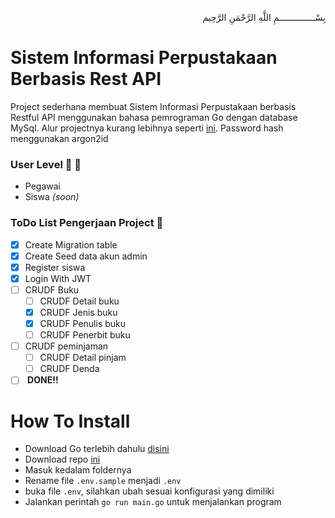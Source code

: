 <p align="right">
بِسْــــــــــــــمِ اللَّهِ الرَّحْمَنِ الرَّحِيم 
</p>

# Sistem Informasi Perpustakaan Berbasis Rest API

Project sederhana membuat Sistem Informasi Perpustakaan berbasis Restful API menggunakan bahasa pemrograman Go dengan database MySql. Alur projectnya kurang lebihnya seperti [ini](https://core.ac.uk/download/pdf/12347733.pdf). Password hash menggunakan argon2id

### User Level :boy: :woman:
- Pegawai 
- Siswa  <i>(soon)</i> 

### ToDo List Pengerjaan Project :pushpin:
- [x] Create Migration table
- [x] Create Seed data akun admin
- [x] Register siswa
- [x] Login With JWT
- [ ] CRUDF Buku
    - [ ] CRUDF Detail buku
    - [x] CRUDF Jenis buku
    - [x] CRUDF Penulis buku
    - [ ] CRUDF Penerbit buku
- [ ] CRUDF peminjaman
    - [ ] CRUDF Detail pinjam
    - [ ] CRUDF Denda
- [ ] <b> DONE!!</b> 

# How To Install
- Download Go terlebih dahulu [disini](https://golang.org/dl/)
- Download repo [ini](https://github.com/afrizal423/Golang-Perpustakaan-Restful-API/archive/master.zip)
- Masuk kedalam foldernya
- Rename file ```.env.sample``` menjadi ```.env```
- buka file ```.env```, silahkan ubah sesuai konfigurasi yang dimiliki
- Jalankan perintah ```go run main.go``` untuk menjalankan program